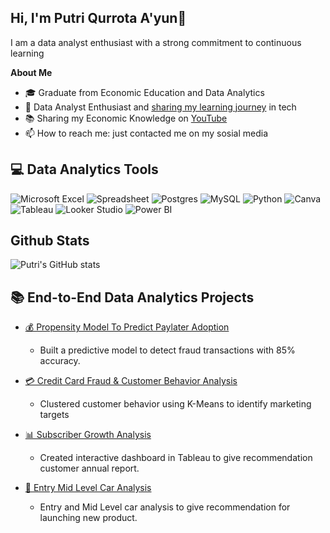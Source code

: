 ## Hi, I'm Putri Qurrota A'yun👋

I am a data analyst enthusiast with a strong commitment to continuous learning

**About Me**
- 🎓 Graduate from Economic Education and Data Analytics 
- 🌱 Data Analyst Enthusiast and [sharing my learning journey](https://www.threads.com/@p_qurrotaayun) in tech
- 📚  Sharing my Economic Knowledge on [YouTube](https://www.youtube.com/channel/UCMxtNalRPk_d7urfaRt6FIw)
- 📫 How to reach me: just contacted me on my sosial media

## 💻 Data Analytics Tools
![Microsoft Excel](https://img.shields.io/badge/Microsoft_Excel-217346?style=for-the-badge&logo=microsoft-excel&logoColor=white)
![Spreadsheet](https://img.shields.io/badge/Spreadsheet-217346?style=for-the-badge&logo=spreadsheet&logoColor=white)
![Postgres](https://img.shields.io/badge/postgres-%23316192.svg?style=for-the-badge&logo=postgresql&logoColor=white)
![MySQL](https://img.shields.io/badge/mysql-4479A1.svg?style=for-the-badge&logo=mysql&logoColor=white)
![Python](https://img.shields.io/badge/python-3670A0?style=for-the-badge&logo=python&logoColor=ffdd54)
![Canva](https://img.shields.io/badge/Canva-%2300C4CC.svg?style=for-the-badge&logo=Canva&logoColor=white)
![Tableau](https://img.shields.io/badge/Tableau-%23316192.svg?style=for-the-badge&logo=Tableau&logoColor=white)
![Looker Studio](https://img.shields.io/badge/Looker_Studio-%23316192.svg?style=for-the-badge&logo=LookerStudio&logoColor=white)
![Power BI](https://img.shields.io/badge/power_bi-F2C811?style=for-the-badge&logo=powerbi&logoColor=black)

## Github Stats
![Putri's GitHub stats](https://github-readme-stats.vercel.app/api?username=putriqurrotaayun&show_icons=true&theme=algolia)

## 📚 End-to-End Data Analytics Projects

- [💰 Propensity Model To Predict Paylater Adoption](https://github.com/putriqurrotaayun/Propensity-Model-To-Predict-Paylater-Adoption)
  - Built a predictive model to detect fraud transactions with 85% accuracy.

- [💳 Credit Card Fraud & Customer Behavior Analysis](https://github.com/putriqurrotaayun/Credit-Card-Fraud-Customer-Behavior-Analysis)
  - Clustered customer behavior using K-Means to identify marketing targets

- [📊 Subscriber Growth Analysis](https://github.com/putriqurrotaayun/Subscriber-Growth-Analysis)
  - Created interactive dashboard in Tableau to give recommendation customer annual report.

- [🚗 Entry Mid Level Car Analysis](https://github.com/putriqurrotaayun/Entry-Mid-Level-Car-Analysis)
  - Entry and Mid Level car analysis to give recommendation for launching new product.
